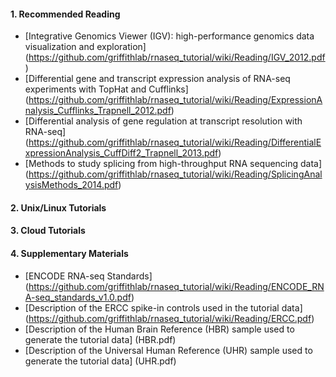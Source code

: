 #### 1. Recommended Reading

- [Integrative Genomics Viewer (IGV): high-performance genomics data visualization and exploration] (https://github.com/griffithlab/rnaseq_tutorial/wiki/Reading/IGV_2012.pdf)
- [Differential gene and transcript expression analysis of RNA-seq experiments with TopHat and Cufflinks] (https://github.com/griffithlab/rnaseq_tutorial/wiki/Reading/ExpressionAnalysis_Cufflinks_Trapnell_2012.pdf)
- [Differential analysis of gene regulation at transcript resolution with RNA-seq] (https://github.com/griffithlab/rnaseq_tutorial/wiki/Reading/DifferentialExpressionAnalysis_CuffDiff2_Trapnell_2013.pdf)
- [Methods to study splicing from high-throughput RNA sequencing data] (https://github.com/griffithlab/rnaseq_tutorial/wiki/Reading/SplicingAnalysisMethods_2014.pdf)

#### 2. Unix/Linux Tutorials

#### 3. Cloud Tutorials

#### 4. Supplementary Materials

- [ENCODE RNA-seq Standards] (https://github.com/griffithlab/rnaseq_tutorial/wiki/Reading/ENCODE_RNA-seq_standards_v1.0.pdf)
- [Description of the ERCC spike-in controls used in the tutorial data] (https://github.com/griffithlab/rnaseq_tutorial/wiki/Reading/ERCC.pdf)
- [Description of the Human Brain Reference (HBR) sample used to generate the tutorial data] (HBR.pdf)
- [Description of the Universal Human Reference (UHR) sample used to generate the tutorial data] (UHR.pdf)





